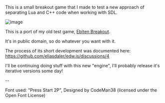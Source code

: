 This is a small breakout game that I made to test a new approach of separating Lua and C++ code when working with SDL.

![image](https://i.ibb.co/1LdJktH/gameplay-breakout.gif)

This is a port of my old test game, [Ebiten Breakout](https://github.com/eliasdaler/ebiten_breakout).

It's in public domain, so do whatever you want with it.

The process of its short development was documented here: https://github.com/eliasdaler/edw.is/discussions/4

I'll be continuing doing stuff with this new "engine", I'll probably release it's iterative versions some day!

--

Font used:  "Press Start 2P", Designed by CodeMan38 (licensed under the Open Font License)
